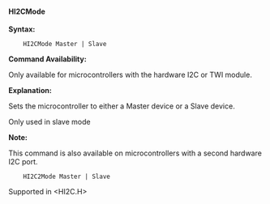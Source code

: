 <div class="section">

<div class="titlepage">

<div>

<div>

#### <span id="hi2cmode"></span>HI2CMode

</div>

</div>

</div>

<span class="strong">**Syntax:**</span>

``` screen
    HI2CMode Master | Slave
```

<span class="strong">**Command Availability:**</span>

Only available for microcontrollers with the hardware I2C or TWI module.

<span class="strong">**Explanation:**</span>

Sets the microcontroller to either a Master device or a Slave device.

Only used in slave mode

<span class="strong">**Note:**</span>

This command is also available on microcontrollers with a second
hardware I2C port.

``` screen
    HI2C2Mode Master | Slave
```

Supported in &lt;HI2C.H&gt;

</div>
